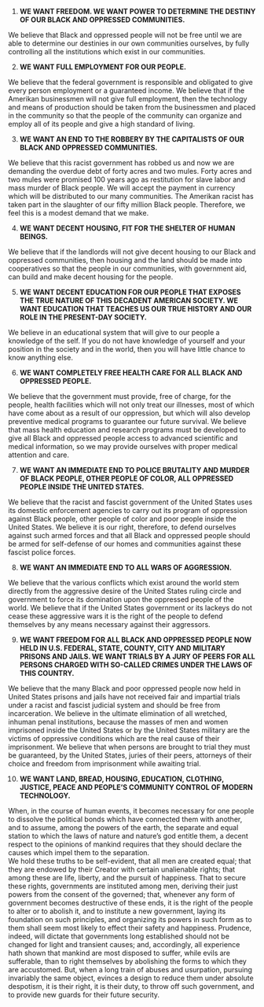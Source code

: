 1. **WE WANT FREEDOM. WE WANT POWER TO DETERMINE THE DESTINY OF OUR BLACK AND OPPRESSED COMMUNITIES.** 

We believe that Black and oppressed people will not be free until we are able to determine our destinies in our own communities ourselves, by fully controlling all the institutions which exist in our communities.  
  
2. **WE WANT FULL EMPLOYMENT FOR OUR PEOPLE.**  

We believe that the federal government is responsible and obligated to give every person employment or a guaranteed income. We believe that if the Amerikan businessmen will not give full employment, then the technology and means of production should be taken from the businessmen and placed in the community so that the people of the community can organize and employ all of its people and give a high standard of living.  
  
3. **WE WANT AN END TO THE ROBBERY BY THE CAPITALISTS OF OUR BLACK AND OPPRESSED COMMUNITIES.**  

We believe that this racist government has robbed us and now we are demanding the overdue debt of forty acres and two mules. Forty acres and two mules were promised 100 years ago as restitution for slave labor and mass murder of Black people. We will accept the payment in currency which will be distributed to our many communities. The Amerikan racist has taken part in the slaughter of our fifty million Black people. Therefore, we feel this is a modest demand that we make.  
  
4. **WE WANT DECENT HOUSING, FIT FOR THE SHELTER OF HUMAN BEINGS.**  

We believe that if the landlords will not give decent housing to our Black and oppressed communities, then housing and the land should be made into cooperatives so that the people in our communities, with government aid, can build and make decent housing for the people.  
  
5. **WE WANT DECENT EDUCATION FOR OUR PEOPLE THAT EXPOSES THE TRUE NATURE OF THIS DECADENT AMERICAN SOCIETY. WE WANT EDUCATION THAT TEACHES US OUR TRUE HISTORY AND OUR ROLE IN THE PRESENT-DAY SOCIETY.**  

We believe in an educational system that will give to our people a knowledge of the self. If you do not have knowledge of yourself and your position in the society and in the world, then you will have little chance to know anything else. 
  
6. **WE WANT COMPLETELY FREE HEALTH CARE FOR ALL BLACK AND OPPRESSED PEOPLE.**  

We believe that the government must provide, free of charge, for the people, health facilities which will not only treat our illnesses, most of which have come about as a result of our oppression, but which will also develop preventive medical programs to guarantee our future survival. We believe that mass health education and research programs must be developed to give all Black and oppressed people access to advanced scientific and medical information, so we may provide ourselves with proper medical attention and care.  
  
7. **WE WANT AN IMMEDIATE END TO POLICE BRUTALITY AND MURDER OF BLACK PEOPLE, OTHER PEOPLE OF COLOR, ALL OPPRESSED PEOPLE INSIDE THE UNITED STATES.**  

We believe that the racist and fascist government of the United States uses its domestic enforcement agencies to carry out its program of oppression against Black people, other people of color and poor people inside the United States. We believe it is our right, therefore, to defend ourselves against such armed forces and that all Black and oppressed people should be armed for self-defense of our homes and communities against these fascist police forces.  
  
8. **WE WANT AN IMMEDIATE END TO ALL WARS OF AGGRESSION.**  

We believe that the various conflicts which exist around the world stem directly from the aggressive desire of the United States ruling circle and government to force its domination upon the oppressed people of the world. We believe that if the United States government or its lackeys do not cease these aggressive wars it is the right of the people to defend themselves by any means necessary against their aggressors.  
  
9. **WE WANT FREEDOM FOR ALL BLACK AND OPPRESSED PEOPLE NOW HELD IN U.S. FEDERAL, STATE, COUNTY, CITY AND MILITARY PRISONS AND JAILS. WE WANT TRIALS BY A JURY OF PEERS FOR ALL PERSONS CHARGED WITH SO-CALLED CRIMES UNDER THE LAWS OF THIS COUNTRY.**  

We believe that the many Black and poor oppressed people now held in United States prisons and jails have not received fair and impartial trials under a racist and fascist judicial system and should be free from incarceration. We believe in the ultimate elimination of all wretched, inhuman penal institutions, because the masses of men and women imprisoned inside the United States or by the United States military are the victims of oppressive conditions which are the real cause of their imprisonment. We believe that when persons are brought to trial they must be guaranteed, by the United States, juries of their peers, attorneys of their choice and freedom from imprisonment while awaiting trial.  
  
10. **WE WANT LAND, BREAD, HOUSING, EDUCATION, CLOTHING, JUSTICE, PEACE AND PEOPLE’S COMMUNITY CONTROL OF MODERN TECHNOLOGY.**  

When, in the course of human events, it becomes necessary for one people to dissolve the political bonds which have connected them with another, and to assume, among the powers of the earth, the separate and equal station to which the laws of nature and nature’s god entitle them, a decent respect to the opinions of mankind requires that they should declare the causes which impel them to the separation.  
We hold these truths to be self-evident, that all men are created equal; that they are endowed by their Creator with certain unalienable rights; that among these are life, liberty, and the pursuit of happiness. That to secure these rights, governments are instituted among men, deriving their just powers from the consent of the governed; that, whenever any form of government becomes destructive of these ends, it is the right of the people to alter or to abolish it, and to institute a new government, laying its foundation on such principles, and organizing its powers in such form as to them shall seem most likely to effect their safety and happiness. Prudence, indeed, will dictate that governments long established should not be changed for light and transient causes; and, accordingly, all experience hath shown that mankind are most disposed to suffer, while evils are sufferable, than to right themselves by abolishing the forms to which they are accustomed. But, when a long train of abuses and usurpation, pursuing invariably the same object, evinces a design to reduce them under absolute despotism, it is their right, it is their duty, to throw off such government, and to provide new guards for their future security.  

